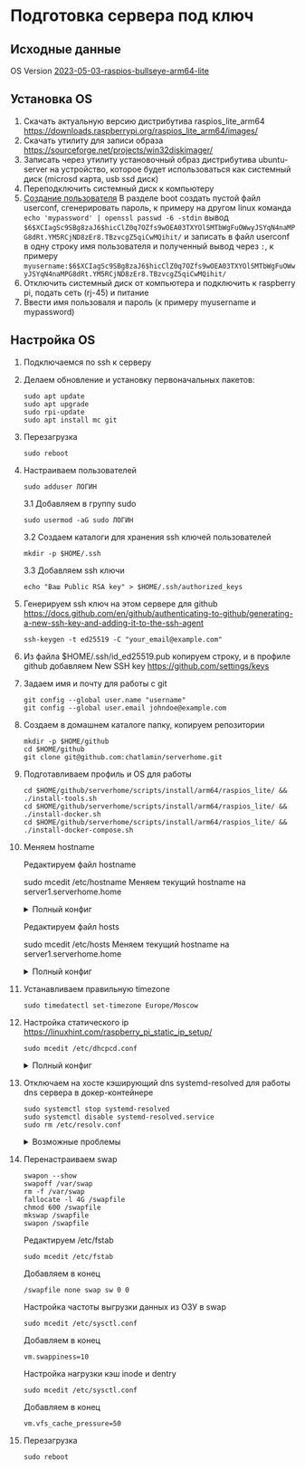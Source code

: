 # Подготовка сервера под ключ

## Исходные данные

OS Version [2023-05-03-raspios-bullseye-arm64-lite](https://downloads.raspberrypi.org/raspios_lite_arm64/images/raspios_lite_arm64-2023-05-03/2023-05-03-raspios-bullseye-arm64-lite.img.xz)

## Установка OS

1. Скачать актуальную версию дистрибутива raspios_lite_arm64 https://downloads.raspberrypi.org/raspios_lite_arm64/images/
2. Скачать утилиту для записи образа https://sourceforge.net/projects/win32diskimager/
3. Записать через утилиту установочный образ дистрибутива ubuntu-server на устройство, которое будет использоваться как системный диск (microsd карта, usb ssd диск)
4. Переподключить системный диск к компьютеру
5. [Создание пользователя](https://www.raspberrypi.com/news/raspberry-pi-bullseye-update-april-2022/) В разделе boot создать пустой файл userconf, сгенерировать пароль, к примеру на другом linux команда `echo 'mypassword' | openssl passwd -6 -stdin` вывод `$6$XCIagSc9SBg8zaJ6$hicClZ0q7OZfs9wOEA03TXYOlSMTbWgFuOWwyJSYqN4naMPG8dRt.YM5RCjND8zEr8.TBzvcgZ5qiCwMQihit/` и записать в файл userconf в одну строку имя пользователя и полученный вывод через `:`, к примеру `myusername:$6$XCIagSc9SBg8zaJ6$hicClZ0q7OZfs9wOEA03TXYOlSMTbWgFuOWwyJSYqN4naMPG8dRt.YM5RCjND8zEr8.TBzvcgZ5qiCwMQihit/`
6. Отключить системный диск от компьютера и подключить к raspberry pi, подать сеть (rj-45) и питание
7. Ввести имя пользоваля и пароль (к примеру myusername и mypassword)

## Настройка OS

1. Подключаемся по ssh к серверу
2. Делаем обновление и установку первоначальных пакетов:

       sudo apt update
       sudo apt upgrade
       sudo rpi-update
       sudo apt install mc git

3. Перезагрузка

       sudo reboot

4. Настраиваем пользователей

       sudo adduser ЛОГИН

   3.1 Добавляем в группу sudo

       sudo usermod -aG sudo ЛОГИН

   3.2 Создаем каталоги для хранения ssh ключей пользователей

       mkdir -p $HOME/.ssh

   3.3 Добавляем ssh ключи

       echo "Ваш Public RSA key" > $HOME/.ssh/authorized_keys

5. Генерируем ssh ключ на этом сервере для github https://docs.github.com/en/github/authenticating-to-github/generating-a-new-ssh-key-and-adding-it-to-the-ssh-agent

       ssh-keygen -t ed25519 -C "your_email@example.com"
6. Из файла $HOME/.ssh/id_ed25519.pub копируем строку, и в профиле github добавляем New SSH key https://github.com/settings/keys

7. Задаем имя и почту для работы с git

       git config --global user.name "username"
       git config --global user.email johndoe@example.com

8. Создаем в домашнем каталоге папку, копируем репозитории

       mkdir -p $HOME/github
       cd $HOME/github
       git clone git@github.com:chatlamin/serverhome.git

9. Подготавливаем профиль и OS для работы

       cd $HOME/github/serverhome/scripts/install/arm64/raspios_lite/ && ./install-tools.sh
       cd $HOME/github/serverhome/scripts/install/arm64/raspios_lite/ && ./install-docker.sh
       cd $HOME/github/serverhome/scripts/install/arm64/raspios_lite/ && ./install-docker-compose.sh

10. Меняем hostname

    Редактируем файл hostname

       sudo mcedit /etc/hostname
    Меняем текущий hostname на server1.serverhome.home
    <details>
    <summary>Полный конфиг</summary>

       server1.serverhome.home
    </details>

    Редактируем файл hosts

       sudo mcedit /etc/hosts
    Меняем текущий hostname на server1.serverhome.home

    <details>
    <summary>Полный конфиг</summary>

       127.0.0.1<----->localhost
       ::1<---><------>localhost ip6-localhost ip6-loopback
       ff02::1><------>ip6-allnodes
       ff02::2><------>ip6-allrouters

       127.0.1.1<-----><------>server1.serverhome.home
    </details>


11. Устанавливаем правильную timezone

        sudo timedatectl set-timezone Europe/Moscow

12. Настройка статического ip https://linuxhint.com/raspberry_pi_static_ip_setup/

        sudo mcedit /etc/dhcpcd.conf

    <details>
    <summary>Полный конфиг</summary>

        # A sample configuration for dhcpcd.
        # See dhcpcd.conf(5) for details.
        
        # Allow users of this group to interact with dhcpcd via the control socket.
        #controlgroup wheel
        
        # Inform the DHCP server of our hostname for DDNS.
        hostname
        
        # Use the hardware address of the interface for the Client ID.
        clientid
        # or
        # Use the same DUID + IAID as set in DHCPv6 for DHCPv4 ClientID as per RFC4361.
        # Some non-RFC compliant DHCP servers do not reply with this set.
        # In this case, comment out duid and enable clientid above.
        #duid
        
        # Persist interface configuration when dhcpcd exits.
        persistent
        
        # Rapid commit support.
        # Safe to enable by default because it requires the equivalent option set
        # on the server to actually work.
        option rapid_commit
        
        # A list of options to request from the DHCP server.
        option domain_name_servers, domain_name, domain_search, host_name
        option classless_static_routes
        # Respect the network MTU. This is applied to DHCP routes.
        option interface_mtu
        
        # Most distributions have NTP support.
        #option ntp_servers
        
        # A ServerID is required by RFC2131.
        require dhcp_server_identifier
        
        # Generate SLAAC address using the Hardware Address of the interface
        #slaac hwaddr
        # OR generate Stable Private IPv6 Addresses based from the DUID
        slaac private
        
        # Example static IP configuration:
        interface eth0
        static ip_address=192.168.88.2/24
        #static ip6_address=fd51:42f8:caae:d92e::ff/64
        static routers=192.168.88.1
        static domain_name_servers=172.17.0.1 8.8.8.8
        
        # It is possible to fall back to a static IP if DHCP fails:
        # define static profile
        #profile static_eth0
        #static ip_address=192.168.1.23/24
        #static routers=192.168.1.1
        #static domain_name_servers=192.168.1.1
        
        # fallback to static profile on eth0
        #interface eth0
        #fallback static_eth0

    </details>

13. Отключаем на хосте кэширующий dns systemd-resolved для работы dns сервера в докер-контейнере

        sudo systemctl stop systemd-resolved
        sudo systemctl disable systemd-resolved.service
        sudo rm /etc/resolv.conf

    <details>
    <summary>Возможные проблемы</summary>
    Докер сеть bridge может быть 172.18.0.0/16. Проверяем так:

        sudo docker network inspect bridge
    </details>

14. Перенастраиваем swap

        swapon --show
        swapoff /var/swap
        rm -f /var/swap
        fallocate -l 4G /swapfile
        chmod 600 /swapfile
        mkswap /swapfile
        swapon /swapfile

    Редактируем /etc/fstab

        sudo mcedit /etc/fstab

    Добавляем в конец

        /swapfile none swap sw 0 0

    Настройка частоты выгрузки данных из ОЗУ в swap

        sudo mcedit /etc/sysctl.conf

    Добавляем в конец

        vm.swappiness=10

    Настройка нагрузки кэш inode и dentry

        sudo mcedit /etc/sysctl.conf

    Добавляем в конец

        vm.vfs_cache_pressure=50

15. Перезагрузка

        sudo reboot